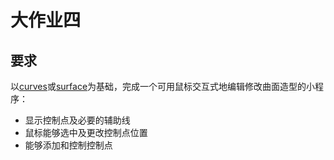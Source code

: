 大作业四
=======

要求
----

以[curves](https://gitee.com/xuejian/cgcourse-examples/blob/master/src/curves.cpp)或[surface](https://gitee.com/xuejian/cgcourse-examples/blob/master/src/surface.cpp)为基础，完成一个可用鼠标交互式地编辑修改曲面造型的小程序：
- 显示控制点及必要的辅助线
- 鼠标能够选中及更改控制点位置
- 能够添加和控制控制点